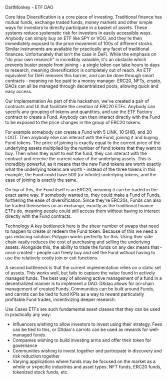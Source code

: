 DartMonkey - ETF DAO

Core Idea
Diversification is a core piece of investing. Traditional finance has mutual funds, exchange traded funds, money markets and other simple ways for investors to directly participate in a basket of assets. These systems reduce systematic risk for investors in easily accessible ways. Anybody can simply buy an ETF like SPY or VOO, and they're then immediately exposed to the price movement of 100s of different stocks. Similar instruments are available for practically any facet of traditional finances. Unfortunately that isn't the case in DeFi. While the emphasis on "do your own research" is incredibly valuable, it's an obstacle which prevents busier people from joining - a single token can take hours to days to research, meaning diversification is completely out of reach. An ETF equivalent for DeFi removes this barrier, and can be done through smart contracts - meaning no fee paid to a money manager. ERC20, NFTs, crypto, DAOs can all be managed through decentralized pools, allowing quick and easy access.

Our Implementation
As part of this hackathon, we've created a pair of contracts and UI that facilitate the creation of ERC20 ETFs. Anybody can specify any grouping of tokens and quantities, and use the ETF Factory contract to create a Fund. Anybody can then interact directly with the Fund to be exposed to the price changes in the group of ERC20 tokens.

For example somebody can create a Fund with 5 LINK, 10 SHIB, and 20 LOOT. Then anybody else can interact with the Fund, joining it and buying Fund tokens. The price of joining is exactly equal to the current price of the underlying assets multiplied by the number of fund tokens that they want to buy. Then when they want to exit the fund, they can interact with the contract and receive the current value of the underlying assets. This is incredibly powerful, as it means that the new Fund tokens are worth exactly what the underlying tokens are worth - instead of the three tokens in this example, the Fund could have 500 (or infinite) underlying tokens, and the ease of joining is exactly the same.

On top of this, the Fund itself is an ERC20, meaning it can be traded in the exact same way. If somebody wanted to, they could make a Fund of Funds, furthering the ease of diversification. Since they're ERC20s, Funds can also be traded themselves on an exchange, exactly as the traditional finance ETFs do, meaning people could still access them without having to interact directly with the Fund contracts.

Technology
A key bottleneck here is the sheer number of swaps that need to happen to create or redeem the Fund token. Because of this we need a gas reducing solution. Polygon works perfectly for this. Using their side chain vastly reduces the cost of purchasing and selling the underlying assets. Alongside this, the ability to trade the funds on any dex means that - once created - people can freely buy and sell the Fund without having to use the relatively costly join or exit functions.

A second bottleneck is that the current implementation relies on a static set of assets. This works well, but fails to capture the value found in actively managed funds. The best way of allowing active management of a fund in a decentralized manner is to implement a DAO. DXdao allows for on-chain management of created Funds. Communities can be built around Funds, and carrots can be tied to fund KPIs as a way to reward particularly profitable Fund trades, incentivizing deeper research.

Use Cases
ETFs are such fundamental asset classes that they can be used in practically any way:
- Influencers wishing to allow investors to invest using their strategy. Fees can be tied to this, or DXdao's carrots can be used as rewards for well-managed funds.
- Companies wishing to build investing arms and offer their token for governance
- Communities wishing to invest together and participate in discovery and risk reduction together
- Varying applications where funds may be focused on the market as a whole or s≠pecific industries and asset types. NFT funds, ERC20 funds, tokenized stock funds, etc.

